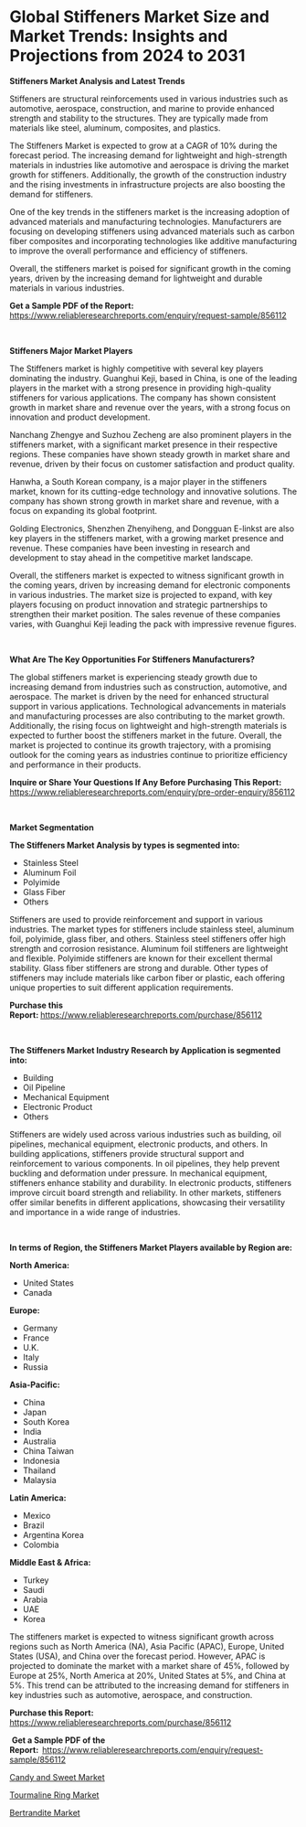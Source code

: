 <p><h1>Global Stiffeners Market Size and Market Trends: Insights and Projections from 2024 to 2031</h1></p><p><strong>Stiffeners Market Analysis and Latest Trends</strong></p>
<p><p>Stiffeners are structural reinforcements used in various industries such as automotive, aerospace, construction, and marine to provide enhanced strength and stability to the structures. They are typically made from materials like steel, aluminum, composites, and plastics.</p><p>The Stiffeners Market is expected to grow at a CAGR of 10% during the forecast period. The increasing demand for lightweight and high-strength materials in industries like automotive and aerospace is driving the market growth for stiffeners. Additionally, the growth of the construction industry and the rising investments in infrastructure projects are also boosting the demand for stiffeners.</p><p>One of the key trends in the stiffeners market is the increasing adoption of advanced materials and manufacturing technologies. Manufacturers are focusing on developing stiffeners using advanced materials such as carbon fiber composites and incorporating technologies like additive manufacturing to improve the overall performance and efficiency of stiffeners.</p><p>Overall, the stiffeners market is poised for significant growth in the coming years, driven by the increasing demand for lightweight and durable materials in various industries.</p></p>
<p><strong>Get a Sample PDF of the Report:&nbsp;</strong> <a href="https://www.reliableresearchreports.com/enquiry/request-sample/856112">https://www.reliableresearchreports.com/enquiry/request-sample/856112</a></p>
<p>&nbsp;</p>
<p><strong>Stiffeners Major Market Players</strong></p>
<p><p>The Stiffeners market is highly competitive with several key players dominating the industry. Guanghui Keji, based in China, is one of the leading players in the market with a strong presence in providing high-quality stiffeners for various applications. The company has shown consistent growth in market share and revenue over the years, with a strong focus on innovation and product development.</p><p>Nanchang Zhengye and Suzhou Zecheng are also prominent players in the stiffeners market, with a significant market presence in their respective regions. These companies have shown steady growth in market share and revenue, driven by their focus on customer satisfaction and product quality.</p><p>Hanwha, a South Korean company, is a major player in the stiffeners market, known for its cutting-edge technology and innovative solutions. The company has shown strong growth in market share and revenue, with a focus on expanding its global footprint.</p><p>Golding Electronics, Shenzhen Zhenyiheng, and Dongguan E-linkst are also key players in the stiffeners market, with a growing market presence and revenue. These companies have been investing in research and development to stay ahead in the competitive market landscape.</p><p>Overall, the stiffeners market is expected to witness significant growth in the coming years, driven by increasing demand for electronic components in various industries. The market size is projected to expand, with key players focusing on product innovation and strategic partnerships to strengthen their market position. The sales revenue of these companies varies, with Guanghui Keji leading the pack with impressive revenue figures.</p></p>
<p>&nbsp;</p>
<p><strong>What Are The Key Opportunities For Stiffeners Manufacturers?</strong></p>
<p><p>The global stiffeners market is experiencing steady growth due to increasing demand from industries such as construction, automotive, and aerospace. The market is driven by the need for enhanced structural support in various applications. Technological advancements in materials and manufacturing processes are also contributing to the market growth. Additionally, the rising focus on lightweight and high-strength materials is expected to further boost the stiffeners market in the future. Overall, the market is projected to continue its growth trajectory, with a promising outlook for the coming years as industries continue to prioritize efficiency and performance in their products.</p></p>
<p><strong>Inquire or Share Your Questions If Any Before Purchasing This Report:</strong> <a href="https://www.reliableresearchreports.com/enquiry/pre-order-enquiry/856112">https://www.reliableresearchreports.com/enquiry/pre-order-enquiry/856112</a></p>
<p>&nbsp;</p>
<p><strong>Market Segmentation</strong></p>
<p><strong>The Stiffeners Market Analysis by types is segmented into:</strong></p>
<p><ul><li>Stainless Steel</li><li>Aluminum Foil</li><li>Polyimide</li><li>Glass Fiber</li><li>Others</li></ul></p>
<p><p>Stiffeners are used to provide reinforcement and support in various industries. The market types for stiffeners include stainless steel, aluminum foil, polyimide, glass fiber, and others. Stainless steel stiffeners offer high strength and corrosion resistance. Aluminum foil stiffeners are lightweight and flexible. Polyimide stiffeners are known for their excellent thermal stability. Glass fiber stiffeners are strong and durable. Other types of stiffeners may include materials like carbon fiber or plastic, each offering unique properties to suit different application requirements.</p></p>
<p><strong>Purchase this Report:&nbsp;</strong><a href="https://www.reliableresearchreports.com/purchase/856112">https://www.reliableresearchreports.com/purchase/856112</a></p>
<p>&nbsp;</p>
<p><strong>The Stiffeners Market Industry Research by Application is segmented into:</strong></p>
<p><ul><li>Building</li><li>Oil Pipeline</li><li>Mechanical Equipment</li><li>Electronic Product</li><li>Others</li></ul></p>
<p><p>Stiffeners are widely used across various industries such as building, oil pipelines, mechanical equipment, electronic products, and others. In building applications, stiffeners provide structural support and reinforcement to various components. In oil pipelines, they help prevent buckling and deformation under pressure. In mechanical equipment, stiffeners enhance stability and durability. In electronic products, stiffeners improve circuit board strength and reliability. In other markets, stiffeners offer similar benefits in different applications, showcasing their versatility and importance in a wide range of industries.</p></p>
<p>&nbsp;</p>
<p><strong>In terms of Region, the Stiffeners Market Players available by Region are:</strong></p>
<p>
    <p> <strong> North America: </strong>
        <ul>
            <li>United States</li>
            <li>Canada</li>
        </ul>
        </p> 
    <p> <strong> Europe: </strong>
        <ul>
            <li>Germany</li>
            <li>France</li>
            <li>U.K.</li>
            <li>Italy</li>
            <li>Russia</li>
        </ul>
        </p> 
    <p> <strong> Asia-Pacific: </strong>
        <ul>
            <li>China</li>
            <li>Japan</li>
            <li>South Korea</li>
            <li>India</li>
            <li>Australia</li>
            <li>China Taiwan</li>
            <li>Indonesia</li>
            <li>Thailand</li>
            <li>Malaysia</li>
        </ul>
        </p> 
    <p> <strong> Latin America: </strong>
        <ul>
            <li>Mexico</li>
            <li>Brazil</li>
            <li>Argentina Korea</li>
            <li>Colombia</li>
        </ul>
        </p> 
    <p> <strong> Middle East & Africa: </strong>
        <ul>
            <li>Turkey</li>
            <li>Saudi</li>
            <li>Arabia</li>
            <li>UAE</li>
            <li>Korea</li>
        </ul>
    </p>
    </p>
<p><p>The stiffeners market is expected to witness significant growth across regions such as North America (NA), Asia Pacific (APAC), Europe, United States (USA), and China over the forecast period. However, APAC is projected to dominate the market with a market share of 45%, followed by Europe at 25%, North America at 20%, United States at 5%, and China at 5%. This trend can be attributed to the increasing demand for stiffeners in key industries such as automotive, aerospace, and construction.</p></p>
<p><strong>Purchase this Report: </strong><a href="https://www.reliableresearchreports.com/purchase/856112">https://www.reliableresearchreports.com/purchase/856112</a></p>
<p>&nbsp;<strong>Get a Sample PDF of the Report:&nbsp;&nbsp;</strong><a href="https://www.reliableresearchreports.com/enquiry/request-sample/856112">https://www.reliableresearchreports.com/enquiry/request-sample/856112</a></p>
<p><strong></strong></p>
<p><p><a href="https://view.publitas.com/reportprime-1/candy-and-sweet-market-provides-a-comprehensive-analysis-including-a-macro-overview-of-the-market-as-well-as-micro-details-such-as-market-size-and-competitive-landscape/">Candy and Sweet Market</a></p><p><a href="https://view.publitas.com/reportprime-1/tourmaline-ring-market-size-and-growth-market-segmentation-regional-and-country-breakdowns-and-market-trends-for-period-from-2023-2030/">Tourmaline Ring Market</a></p><p><a href="https://view.publitas.com/reportprime-1/bertrandite-market-provides-a-comprehensive-analysis-including-a-macro-overview-of-the-market-as-well-as-micro-details-such-as-market-size-and-competitive-landscape/">Bertrandite Market</a></p></p>